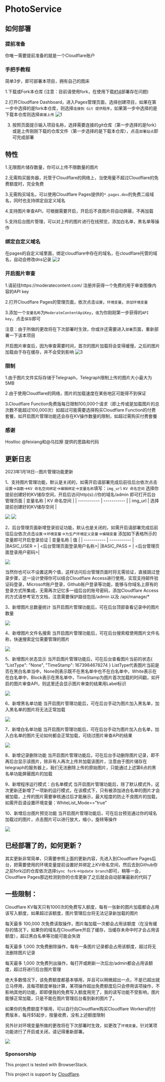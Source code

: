 # PhotoService

## 如何部署

### 提前准备
你唯一需要提前准备的就是一个Cloudflare账户

### 手把手教程
简单3步，即可部署本项目，拥有自己的图床

1.下载或Fork本仓库 (注意：目前请使用fork，在使用下载[#14](https://github.com/cf-pages/Telegraph-Image/issues/14)部署存在问题)

2.打开Cloudflare Dashboard，进入Pages管理页面，选择创建项目，如果在第一步中选择的是fork本仓库，则选择`连接到 Git 提供程序`，如果第一步中选择的是下载本仓库则选择`直接上传`
![1](https://telegraph-image.pages.dev/file/8d4ef9b7761a25821d9c2.png)

3. 按照页面提示输入项目名称，选择需要连接的git仓库（第一步选择的是fork）或是上传刚刚下载的仓库文件（第一步选择的是下载本仓库），点击`部署站点`即可完成部署

## 特性
1.无限图片储存数量，你可以上传不限数量的图片

2.无需购买服务器，托管于Cloudflare的网络上，当使用量不超过Cloudflare的免费额度时，完全免费

3.无需购买域名，可以使用Cloudflare Pages提供的`*.pages.dev`的免费二级域名，同时也支持绑定自定义域名

4.支持图片审查API，可根据需要开启，开启后不良图片将自动屏蔽，不再加载

5.支持后台图片管理，可以对上传的图片进行在线预览，添加白名单，黑名单等操作

### 绑定自定义域名
在pages的自定义域里面，绑定cloudflare中存在的域名，在cloudflare托管的域名，自动会修改dns记录
![2](https://telegraph-image.pages.dev/file/29546e3a7465a01281ee2.png)

### 开启图片审查
1.请前往https://moderatecontent.com/ 注册并获得一个免费的用于审查图像内容的API key

2.打开Cloudflare Pages的管理页面，依次点击`设置`，`环境变量`，`添加环境变量`

3.添加一个`变量名称`为`ModerateContentApiKey`，`值`为你刚刚第一步获得的`API key`，点击`保存`即可

注意：由于所做的更改将在下次部署时生效，你或许还需要进入`部署`页面，重新部署一下该本项目

开启图片审查后，因为审查需要时间，首次的图片加载将会变得缓慢，之后的图片加载由于存在缓存，并不会受到影响
![3](https://telegraph-image.pages.dev/file/bae511fb116b034ef9c14.png)

### 限制
1.由于图片文件实际存储于Telegraph，Telegraph限制上传的图片大小最大为5MB

2.由于使用Cloudflare的网络，图片的加载速度在某些地区可能得不到保证

3.Cloudflare Function免费版每日限制100,000个请求（即上传或是加载图片的总次数不能超过100,000次）如超过可能需要选择购买Cloudflare Function的付费套餐，如开启图片管理功能还会存在KV操作数量的限制，如超过需购买付费套餐

### 感谢
Hostloc @feixiang和@乌拉擦 提供的思路和代码

## 更新日志
2023年1月18日--图片管理功能更新

1、支持图片管理功能，默认是关闭的，如需开启请部署完成后前往后台依次点击`设置`->`函数`->`KV 命名空间绑定`->`编辑绑定`->`变量名称`填写：`img_url` `KV 命名空间` 选择你提前创建好的KV储存空间，开启后访问http(s)://你的域名/admin 即可打开后台管理页面
| 变量名称      | KV 命名空间 |
| ----------- | ----------- |
| img_url     | 选择提前创建好的KV储存空间 |

![](https://im.gurl.eu.org/file/a0c212d5dfb61f3652d07.png)
![](https://im.gurl.eu.org/file/48b9316ed018b2cb67cf4.png)

2、后台管理页面新增登录验证功能，默认也是关闭的，如需开启请部署完成后前往后台依次点击`设置`->`环境变量`->`为生产环境定义变量`->`编辑变量` 添加如下表格所示的变量即可开启登录验证
| 变量名称      | 值 |
| ----------- | ----------- |
|BASIC_USER   = | <后台管理页面登录用户名称>|
|BASIC_PASS    = | <后台管理页面登录用户密码>|

![](https://im.gurl.eu.org/file/dff376498ac87cdb78071.png)

当然你也可以不设置这两个值，这样访问后台管理页面时将无需验证，直接跳过登录步骤，这一设计使得你可以结合Cloudflare Access进行使用，实现支持邮件验证码登录，Microsoft账户登录，Github账户登录等功能，能够与你域名上原有的登录方式所集成，无需再次记忆多一组后台的账号密码，添加Cloudflare Access的方式请参考官方文档，注意需要保护路径包括/admin 以及 /api/manage/*

3、新增图片总数量统计
当开启图片管理功能后，可在后台顶部查看记录中的图片数量

![](https://im.gurl.eu.org/file/b7a37c08dc2c504199824.png)

4、新增图片文件名搜索
当开启图片管理功能后，可在后台搜索框使用图片文件名称，快速搜索定位需要管理的图片

![](https://im.gurl.eu.org/file/faf6d59a7d4a48a555491.png)

5、新增图片状态显示
当开启图片管理功能后，可在后台查看图片当前的状态{ "ListType": "None", "TimeStamp": 1673984678274 }
ListType代表图片当前是否在黑白名单当中，None则表示既不在黑名单中也不在白名单中，White表示在在白名单中，Block表示在黑名单中，TimeStamp为图片首次加载的时间戳，如开启的图片审查API，则这里还会显示图片审查的结果用Label标识

![](https://im.gurl.eu.org/file/6aab78b83bbd8c249ee29.png)

6、新增黑名单功能
当开启图片管理功能后，可在后台手动为图片加入黑名单，加入黑名单的图片将无法正常加载

![](https://im.gurl.eu.org/file/fb18ef006a23677a52dfe.png)

7、新增白名单功能
当开启图片管理功能后，可在后台手动为图片加入白名单，加入白名单的图片无论如何都会正常加载，可绕过图片审查API的结果

![](https://im.gurl.eu.org/file/2193409107d4f2bcd00ee.png)

8、新增记录删除功能
当开启图片管理功能后，可在后台手动删除图片记录，即不再后台显示该图片，除非有人再次上传并加载该图片，注意由于图片储存在telegraph的服务器上，我们无法删除上传的原始图片，只能通过上述第6点的黑名单功能屏蔽图片的加载

9、新增程序运行模式：白名单模式
当开启图片管理功能后，除了默认模式外，这次更新还新增了一项新的运行模式，在该模式下，只有被添加进白名单的图片才会被加载，上传的图片需要审核通过后才能展示，最大程度的防止不良图片的加载，如需开启请设置环境变量：WhiteList_Mode=="true"

10、新增后台图片预览功能
当开启图片管理功能后，可在后台预览通过你的域名加载过的图片，点击图片可以进行放大，缩小，旋转等操作

![](https://im.gurl.eu.org/file/740cd5a69672de36133a2.png)

## 已经部署了的，如何更新？
其实更新非常简单，只需要参照上面的更新内容，先进入到Cloudflare Pages后台，把需要使用的环境变量提前设置好并绑定上KV命名空间，然后去到Github你之前fork过的仓库依次选择`Sync fork`->`Update branch`即可，稍等一会，Cloudflare Pages那边检测到你的仓库更新了之后就会自动部署最新的代码了

## 一些限制：
Cloudflare KV每天只有1000次的免费写入额度，每有一张新的图片加载都会占用该写入额度，如果超过该额度，图片管理后台将无法记录新加载的图片

每天最多 100,000 次免费读取操作，图片每加载一次都会占用该额度（在没有缓存的情况下，如果你的域名在Cloudflare开启了缓存，当缓存未命中时才会占用该额度），超过黑白名单等功能可能会失效

每天最多 1,000 次免费删除操作，每有一条图片记录都会占用该额度，超过将无法删除图片记录

每天最多 1,000 次免费列出操作，每打开或刷新一次后台/admin都会占用该额度，超过将进行后台图片管理

绝大多数情况下，该免费额度都基本够用，并且可以稍微超出一点，不是已超出就立马停用，且每项额度单独计算，某项操作超出免费额度后只会停用该项操作，不影响其他的功能，即即便我的免费写入额度用完了，我的读写功能不受影响，图片能够正常加载，只是不能在图片管理后台看到新的图片了。

如果你的免费额度不够用，可以自行向Cloudflare购买Cloudflare Workers的付费版本，每月$5起步，按量收费，没有上述额度限制

另外针对环境变量所做的更改将在下次部署时生效，如更改了`环境变量`，针对某项功能进行了开启或关闭，请记得重新部署。

![](https://im.gurl.eu.org/file/b514467a4b3be0567a76f.png)

### Sponsorship 
This project is tested with BrowserStack.

This project is support by [Cloudflare](https://www.cloudflare.com/).
